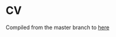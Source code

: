 # CV

Compiled from the master branch to [here](https://cv-sam-hartley.s3.eu-west-2.amazonaws.com/cv.pdf)
